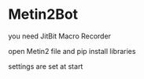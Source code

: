 # Metin2Bot

you need JitBit Macro Recorder

open Metin2 file and pip install libraries 

settings are set at start
